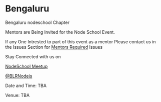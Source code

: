 Bengaluru
=========

Bengaluru nodeschool Chapter

Mentors are Being Invited for the Node School Event.


If any One Intrested to part of this event as a mentor Please contact us in the Issues Section for <a href="https://github.com/nodeschool/bangalore/issues/4">Mentors Required</a>  Issues

Stay Connected with us on

<a href="http://www.meetup.com/Bengaluru-Nodeschool-Event/" target="_blank">NodeSchool Meetup </a>

<a href="https://twitter.com/BLRNodejs" target="_blank">@BLRNodejs</a>

Date and Time: TBA

Venue: TBA
